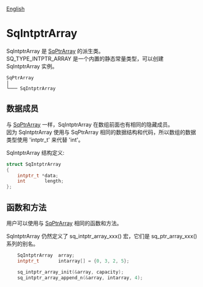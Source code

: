 [English](SqIntptrArray.md)

# SqIntptrArray

SqIntptrArray 是 [SqPtrArray](SqPtrArray.cn.md) 的派生类。  
SQ_TYPE_INTPTR_ARRAY 是一个内置的静态常量类型，可以创建 SqIntptrArray 实例。

	SqPtrArray
	│
	└─── SqIntptrArray

## 数据成员

与 [SqPtrArray](SqPtrArray.cn.md) 一样，SqIntptrArray 在数组前面也有相同的隐藏成员。  
因为 SqIntptrArray 使用与 SqPtrArray 相同的数据结构和代码，所以数组的数据类型使用 'intptr_t' 来代替 'int'。  
  
SqIntptrArray 结构定义:

```c
struct SqIntptrArray
{
	intptr_t *data;
	int       length;
};
```

## 函数和方法

用户可以使用与 [SqPtrArray](SqPtrArray.cn.md) 相同的函数和方法。  
  
SqIntptrArray 仍然定义了 sq_intptr_array_xxx() 宏，它们是 sq_ptr_array_xxx() 系列的别名。

```c
	SqIntptrArray  array;
	intptr_t       intarray[] = {0, 3, 2, 5};

	sq_intptr_array_init(&array, capacity);
	sq_intptr_array_append_n(&array, intarray, 4);
```
